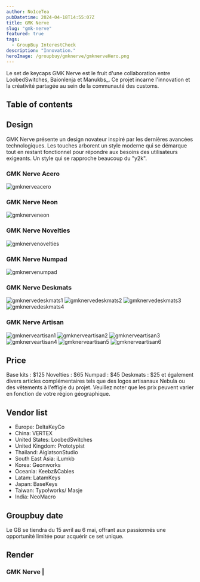 ```yaml
---
author: No1ceTea
pubDatetime: 2024-04-18T14:55:07Z
title: GMK Nerve
slug: "gmk-nerve"
featured: true
tags:
  - GroupBuy InterestCheck
description: "Innovation."
heroImage: /groupbuy/gmknerve/gmknerveHero.png
---
```


Le set de keycaps GMK Nerve est le fruit d'une collaboration entre LoobedSwitches, Baionlenja et Manukbs\_. Ce projet incarne l'innovation et la créativité partagée au sein de la communauté des customs.

## Table of contents

## Design

GMK Nerve présente un design novateur inspiré par les dernières avancées technologiques. Les touches arborent un style moderne qui se démarque tout en restant fonctionnel pour répondre aux besoins des utilisateurs exigeants. Un style qui se rapproche beaucoup du "y2k".

### GMK Nerve Acero

![gmknerveacero](/groupbuy/gmknerve/gmknerveacero.jfif)

### GMK Nerve Neon

![gmknerveneon](/groupbuy/gmknerve/gmknerveneon.jfif)

### GMK Nerve Novelties

![gmknervenovelties](/groupbuy/gmknerve/gmknervenovelties.jfif)

### GMK Nerve Numpad

![gmknervenumpad](/groupbuy/gmknerve/gmknervenumpad.jfif)

### GMK Nerve Deskmats

![gmknervedeskmats1](/groupbuy/gmknerve/gmknervedeskmats1.jfif)
![gmknervedeskmats2](/groupbuy/gmknerve/gmknervedeskmats2.jfif)
![gmknervedeskmats3](/groupbuy/gmknerve/gmknervedeskmats3.jfif)
![gmknervedeskmats4](/groupbuy/gmknerve/gmknervedeskmats4.jfif)

### GMK Nerve Artisan

![gmknerveartisan1](/groupbuy/gmknerve/gmknerveartisan1.png)
![gmknerveartisan2](/groupbuy/gmknerve/gmknerveartisan2png)
![gmknerveartisan3](/groupbuy/gmknerve/gmknerveartisan3.png)
![gmknerveartisan4](/groupbuy/gmknerve/gmknerveartisan4.png)
![gmknerveartisan5](/groupbuy/gmknerve/gmknerveartisan5.png)
![gmknerveartisan6](/groupbuy/gmknerve/gmknerveartisan6.png)

## Price

Base kits : $125
Novelties : $65
Numpad : $45
Deskmats : $25 et également divers articles complémentaires tels que des logos artisanaux Nebula ou des vêtements à l'effigie du projet.
Veuillez noter que les prix peuvent varier en fonction de votre région géographique.

## Vendor list

- Europe: DeltaKeyCo
- China: VERTEX
- United States: LoobedSwitches
- United Kingdom: Prototypist
- Thailand: AiglatsonStudio
- South East Asia: iLumkb
- Korea: Geonworks
- Oceania: Keebz&Cables
- Latam: LatamKeys
- Japan: BaseKeys
- Taiwan: Typo!works/ Masje
- India: NeoMacro

## Groupbuy date

Le GB se tiendra du 15 avril au 6 mai, offrant aux passionnés une opportunité limitée pour acquérir ce set unique.

## Render

### GMK Nerve |
